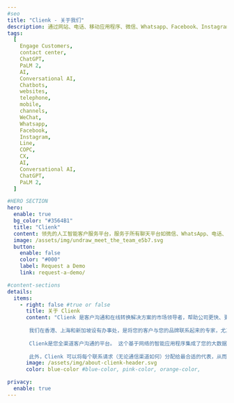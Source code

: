 ```yaml
---
#seo
title: "Clienk - 关于我们"
description: 通过网站、电话、移动应用程序、微信、Whatsapp、Facebook、Instagram、Lazada、Shopee 和许多其他流行的消息传递应用程序等社交媒体渠道吸引客户。
tags:
  [
    Engage Customers,
    contact center,
    ChatGPT,
    PaLM 2,
    AI,
    Conversational AI,
    Chatbots,
    websites,
    telephone,
    mobile,
    channels,
    WeChat,
    Whatsapp,
    Facebook,
    Instagram,
    Line,
    COPC,
    CX,
    AI,
    Conversational AI,
    ChatGPT,
    PaLM 2,
  ]

#HERO SECTION
hero:
  enable: true
  bg_color: "#3564B1"
  title: "Clienk"
  content: 领先的人工智能客户服务平台，服务于所有聊天平台如微信、WhatsApp、电话、电子邮件、Facebook、微博、Instagram等更多应用程序 ...
  image: /assets/img/undraw_meet_the_team_e5b7.svg
  button:
    enable: false
    color: "#000"
    label: Request a Demo
    link: request-a-demo/

#content-sections
details:
  items:
    - right: false #true or false
      title: 关于 Clienk
      content: "Clienk 是客户沟通和在线转换解决方案的市场领导者，帮助公司更快、更有效地为客户服务。<br><br>
    
       我们在香港、上海和新加坡设有办事处，是将您的客户与您的品牌联系起来的专家，尤其是在这些本地市场。 凭借中国大陆的完整许可，您可以放心，您的通信和数据存储符合所有当地法规。<br><br>
      
       Clienk是您全渠道客户沟通的平台。 这个基于网络的智能应用程序集成了您的大数据环境、聊天消息、电话和视频对话、电子邮件、网络交互、微信、Facebook Messenger、WhatsApp Business Messenger、Apple Business Chat、Line、Instagram、本机应用消息、电子商务 来自 Lazada 或 Shopee 的平台消息、客户日志和浏览行为整合到一个客户资料中。<br><br>
      
       此外，Clienk 可以将每个联系请求（无论通信渠道如何）分配给最合适的代表，从而在降低成本的同时实现更高的服务水平。 此外，Clienk 的解决方案以其出色的可访问性、稳定性、可靠性和用户友好的界面脱颖而出。 通过这种方式，Clienk 提供了唯一完全集成的全渠道通信平台，无需任何时间密集型实施。"
      image: /assets/img/about-clienk-header.svg
      color: blue-color #blue-color, pink-color, orange-color,

privacy:
  enable: true
---
```

